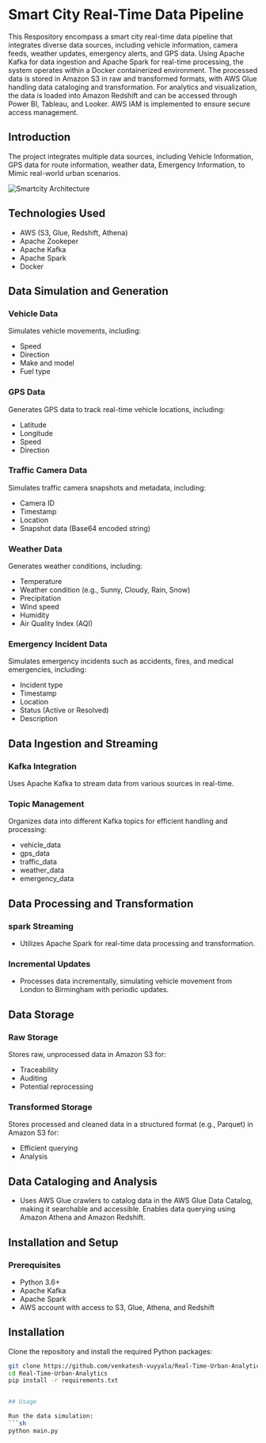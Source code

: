 # Smart City Real-Time Data Pipeline

This Respository encompass a smart city real-time data pipeline that integrates diverse data sources, including vehicle information, camera feeds, weather updates, emergency alerts, and GPS data. Using Apache Kafka for data ingestion and Apache Spark for real-time processing, the system operates within a Docker containerized environment. The processed data is stored in Amazon S3 in raw and transformed formats, with AWS Glue handling data cataloging and transformation. For analytics and visualization, the data is loaded into Amazon Redshift and can be accessed through Power BI, Tableau, and Looker. AWS IAM is implemented to ensure secure access management.

## Introduction
The project integrates multiple data sources, including Vehicle Information, GPS data for route information, weather data, Emergency Information, to Mimic real-world urban scenarios.

![Smartcity Architecture](https://github.com/user-attachments/assets/3d55f2d9-963c-43dc-99f0-811d22d17f64)

## Technologies Used
- AWS (S3, Glue, Redshift, Athena)
- Apache Zookeper
- Apache Kafka
- Apache Spark
- Docker

## Data Simulation and Generation

### Vehicle Data
Simulates vehicle movements, including:
- Speed
- Direction
- Make and model
- Fuel type

### GPS Data
Generates GPS data to track real-time vehicle locations, including:
- Latitude
- Longitude
- Speed
- Direction

### Traffic Camera Data
Simulates traffic camera snapshots and metadata, including:
- Camera ID
- Timestamp
- Location
- Snapshot data (Base64 encoded string)

### Weather Data
Generates weather conditions, including:
- Temperature
- Weather condition (e.g., Sunny, Cloudy, Rain, Snow)
- Precipitation
- Wind speed
- Humidity
- Air Quality Index (AQI)

### Emergency Incident Data
Simulates emergency incidents such as accidents, fires, and medical emergencies, including:
- Incident type
- Timestamp
- Location
- Status (Active or Resolved)
- Description

## Data Ingestion and Streaming

### Kafka Integration
Uses Apache Kafka to stream data from various sources in real-time.

### Topic Management
Organizes data into different Kafka topics for efficient handling and processing:
- vehicle_data
- gps_data
- traffic_data
- weather_data
- emergency_data
  
## Data Processing and Transformation
### spark Streaming
- Utilizes Apache Spark for real-time data processing and transformation.
### Incremental Updates
- Processes data incrementally, simulating vehicle movement from London to Birmingham with periodic updates.

## Data Storage

### Raw Storage
Stores raw, unprocessed data in Amazon S3 for:
- Traceability
- Auditing
- Potential reprocessing
### Transformed Storage
Stores processed and cleaned data in a structured format (e.g., Parquet) in Amazon S3 for:
- Efficient querying
- Analysis

## Data Cataloging and Analysis
- Uses AWS Glue crawlers to catalog data in the AWS Glue Data Catalog, making it searchable and accessible. Enables data querying using Amazon Athena and
Amazon Redshift.

## Installation and Setup

### Prerequisites
- Python 3.6+
- Apache Kafka
- Apache Spark
- AWS account with access to S3, Glue, Athena, and Redshift

## Installation
Clone the repository and install the required Python packages:
```sh
git clone https://github.com/venkatesh-vuyyala/Real-Time-Urban-Analytics.git
cd Real-Time-Urban-Analytics
pip install -r requirements.txt


## Usage

Run the data simulation:
```sh
python main.py

